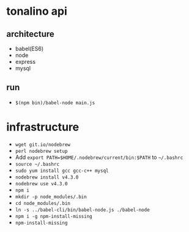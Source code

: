 # tonalino api

## architecture
- babel(ES6)
- node
- express
- mysql

## run
- `$(npm bin)/babel-node main.js`

# infrastructure
- `wget git.io/nodebrew`
- `perl nodebrew setup`
- Add `export PATH=$HOME/.nodebrew/current/bin:$PATH` to `~/.bashrc`
- `source ~/.bashrc`
- `sudo yum install gcc gcc-c++ mysql`
- `nodebrew install v4.3.0`
- `nodebrew use v4.3.0`
- `npm i`
- `mkdir -p node_modules/.bin`
- `cd node_modules/.bin`
- `ln -s ../babel-cli/bin/babel-node.js ./babel-node`
- `npm i -g npm-install-missing`
- `npm-install-missing`
